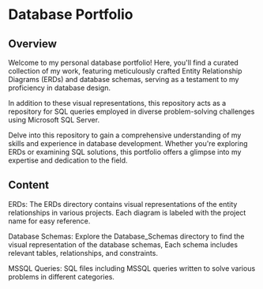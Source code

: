 # Database Portfolio
## Overview
Welcome to my personal database portfolio! Here, you'll find a curated collection of my work, featuring meticulously crafted Entity Relationship Diagrams (ERDs) and database schemas, serving as a testament to my proficiency in database design.

In addition to these visual representations, this repository acts as a repository for SQL queries employed in diverse problem-solving challenges using Microsoft SQL Server.

Delve into this repository to gain a comprehensive understanding of my skills and experience in database development. Whether you're exploring ERDs or examining SQL solutions, this portfolio offers a glimpse into my expertise and dedication to the field.

## Content
ERDs: The ERDs directory contains visual representations of the entity relationships in various projects. Each diagram is labeled with the project name for easy reference.

Database Schemas: Explore the Database_Schemas directory to find the visual representation of the database schemas, Each schema includes relevant tables, relationships, and constraints.

MSSQL Queries: SQL files including MSSQL queries written to solve various problems in different categories.
